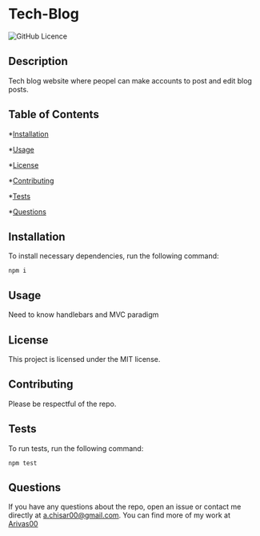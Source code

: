 # Tech-Blog
![GitHub Licence](https://img.shields.io/badge/License-MIT-yellow.svg)

## Description

Tech blog website where peopel can make accounts to post and edit blog posts.

## Table of Contents

*[Installation](#installation)

*[Usage](#usage)

*[License](#license)

*[Contributing](#contributing)

*[Tests](#tests)

*[Questions](#questions)

## Installation

To install necessary dependencies, run the following command:

```
npm i
```

## Usage

Need to know handlebars and MVC paradigm

## License

This project is licensed under the MIT license.

## Contributing

Please be respectful of the repo.

## Tests

To run tests, run the following command:

```
npm test
```

## Questions

If you have any questions about the repo, open an issue or contact me directly at <a.chisar00@gmail.com>. You can find more of my work at [Arivas00](https://github.com/Arivas00)
